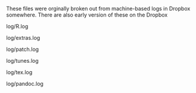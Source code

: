 
These files were orginally broken out from machine-based logs in Dropbox somewhere. There are also early version of these on the Dropbox

log/R.log

log/extras.log

log/patch.log

log/tunes.log

log/tex.log

log/pandoc.log
